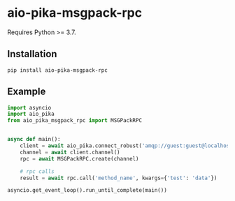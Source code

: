 # aio-pika-msgpack-rpc
 
Requires Python >= 3.7.

## Installation
```
pip install aio-pika-msgpack-rpc
```

## Example
```python
import asyncio
import aio_pika
from aio_pika_msgpack_rpc import MSGPackRPC


async def main():
    client = await aio_pika.connect_robust('amqp://guest:guest@localhost:5672/')
    channel = await client.channel()
    rpc = await MSGPackRPC.create(channel)

    # rpc calls
    result = await rpc.call('method_name', kwargs={'test': 'data'})

asyncio.get_event_loop().run_until_complete(main())

```